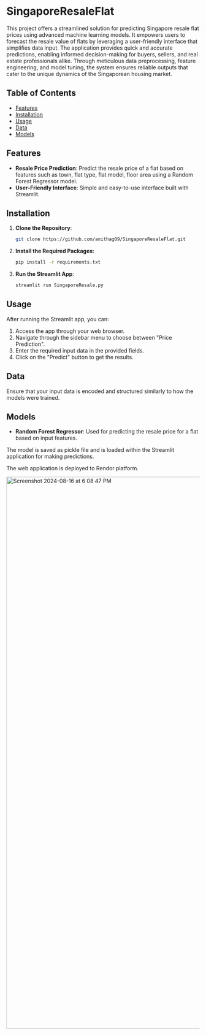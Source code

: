 # SingaporeResaleFlat

This project offers a streamlined solution for predicting Singapore resale flat prices using advanced machine learning models. It empowers users to forecast the resale value of flats by leveraging a user-friendly interface that simplifies data input. The application provides quick and accurate predictions, enabling informed decision-making for buyers, sellers, and real estate professionals alike. Through meticulous data preprocessing, feature engineering, and model tuning, the system ensures reliable outputs that cater to the unique dynamics of the Singaporean housing market.

## Table of Contents

- [Features](#features)
- [Installation](#installation)
- [Usage](#usage)
- [Data](#data)
- [Models](#models)

## Features

- **Resale Price Prediction**: Predict the resale price of a flat based on features such as town, flat type, flat model, floor area using a Random Forest Regressor model.
- **User-Friendly Interface**: Simple and easy-to-use interface built with Streamlit.
  
## Installation

1. **Clone the Repository**:
    ```bash
    git clone https://github.com/anithag09/SingaporeResaleFlat.git
    ```

2. **Install the Required Packages**:
    ```bash
    pip install -r requirements.txt
    ```

3. **Run the Streamlit App**:
    ```bash
    streamlit run SingaporeResale.py
    ```

## Usage

After running the Streamlit app, you can:

1. Access the app through your web browser.
2. Navigate through the sidebar menu to choose between "Price Prediction".
3. Enter the required input data in the provided fields.
4. Click on the "Predict" button to get the results.

## Data

Ensure that your input data is encoded and structured similarly to how the models were trained.

## Models

- **Random Forest Regressor**: Used for predicting the resale price for a flat based on input features.

The model is saved as pickle file and is loaded within the Streamlit application for making predictions.

The web application is deployed to Rendor platform.

<img width="1440" alt="Screenshot 2024-08-16 at 6 08 47 PM" src="https://github.com/user-attachments/assets/d710f307-2c82-4b09-9b46-53cfff51dbca">

